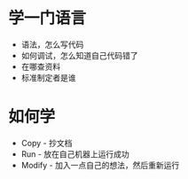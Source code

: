 # 学一门语言

- 语法，怎么写代码
- 如何调试，怎么知道自己代码错了
- 在哪查资料
- 标准制定者是谁



# 如何学

- Copy - 抄文档
- Run - 放在自己机器上运行成功
- Modify - 加入一点自己的想法，然后重新运行